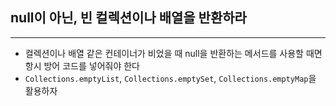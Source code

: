 ## null이 아닌, 빈 컬렉션이나 배열을 반환하라
---
- 컬렉션이나 배열 같은 컨테이너가 비었을 때 null을 반환하는 메서드를 사용할 때면 항시 방어 코드를 넣어줘야 한다
- `Collections.emptyList`, `Collections.emptySet`, `Collections.emptyMap`을 활용하자
